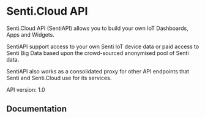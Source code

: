 # Senti.Cloud API

Senti.Cloud API (SentiAPI) allows you to build your own IoT Dashboards, Apps and Widgets. 

SentiAPI support access to your own Senti IoT device data or paid access to Senti Big Data based upon the crowd-sourced anonymised pool of Senti data.

SentiAPI also works as a consolidated proxy for other API endpoints that Senti and Senti.Cloud use for its services.

API version: 1.0

## Documentation
